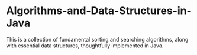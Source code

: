 # Algorithms-and-Data-Structures-in-Java
This is a collection of fundamental sorting and searching algorithms, along with essential data structures, thoughtfully implemented in Java.
